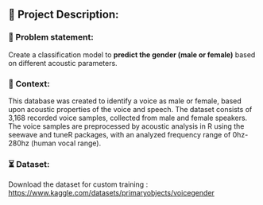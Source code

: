 ## :bookmark_tabs:	Project Description:

### :pushpin: Problem statement: 
Create a classification model to **predict the gender (male or female)** based on different acoustic parameters.

### :page_facing_up: Context: 
This database was created to identify a voice as male or female, based upon acoustic properties of the voice and speech. The dataset consists of 3,168 recorded voice samples, collected from male and female speakers. The voice samples are preprocessed by acoustic analysis in R using the seewave and tuneR packages, with an analyzed frequency range of 0hz-280hz (human vocal range).

### :hourglass_flowing_sand: Dataset:
Download the dataset for custom training : 
https://www.kaggle.com/datasets/primaryobjects/voicegender
